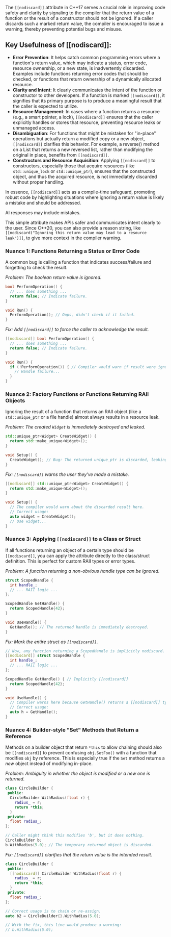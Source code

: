 The `[[nodiscard]]` attribute in C++17 serves a crucial role in improving code safety and clarity by signaling to the compiler that the return value of a function or the result of a constructor should not be ignored. If a caller discards such a marked return value, the compiler is encouraged to issue a warning, thereby preventing potential bugs and misuse. 

## Key Usefulness of [[nodiscard]]: 

- **Error Prevention**: It helps catch common programming errors where a function's return value, which may indicate a status, error code, resource ownership, or a new state, is inadvertently discarded. Examples include functions returning error codes that should be checked, or functions that return ownership of a dynamically allocated resource. 
- **Clarity and Intent**: It clearly communicates the intent of the function or constructor to other developers. If a function is marked `[[nodiscard]]`, it signifies that its primary purpose is to produce a meaningful result that the caller is expected to utilize. 
- **Resource Management**: In cases where a function returns a resource (e.g., a smart pointer, a lock), `[[nodiscard]]` ensures that the caller explicitly handles or stores that resource, preventing resource leaks or unmanaged access. 
- **Disambiguation**: For functions that might be mistaken for "in-place" operations but actually return a modified copy or a new object, `[[nodiscard]]` clarifies this behavior. For example, a reverse() method on a List that returns a new reversed list, rather than modifying the original in place, benefits from `[[nodiscard]]`. 
- **Constructors and Resource Acquisition**: Applying `[[nodiscard]]` to constructors, especially those that acquire resources (like `std::unique_lock` or `std::unique_ptr`), ensures that the constructed object, and thus the acquired resource, is not immediately discarded without proper handling. 

In essence, `[[nodiscard]]` acts as a compile-time safeguard, promoting robust code by highlighting situations where ignoring a return value is likely a mistake and should be addressed. 

AI responses may include mistakes.

This simple attribute makes APIs safer and communicates intent clearly to the user. Since C++20, you can also provide a reason string, like `[[nodiscard("Ignoring this return value may lead to a resource leak")]]`, to give more context in the compiler warning.

### Nuance 1: Functions Returning a Status or Error Code

A common bug is calling a function that indicates success/failure and forgetting to check the result.

*Problem: The boolean return value is ignored.*
```cpp
bool PerformOperation() {
  // ... does something ...
  return false; // Indicate failure.
}

void Run() {
  PerformOperation(); // Oops, didn't check if it failed.
}
````

*Fix: Add `[[nodiscard]]` to force the caller to acknowledge the result.*

```cpp
[[nodiscard]] bool PerformOperation() {
  // ... does something ...
  return false; // Indicate failure.
}

void Run() {
  if (!PerformOperation()) { // Compiler would warn if result were ignored.
    // Handle failure...
  }
}
```

### Nuance 2: Factory Functions or Functions Returning RAII Objects

Ignoring the result of a function that returns an RAII object (like a `std::unique_ptr` or a file handle) almost always results in a resource leak.

*Problem: The created `Widget` is immediately destroyed and leaked.*

```cpp
std::unique_ptr<Widget> CreateWidget() {
  return std::make_unique<Widget>();
}

void Setup() {
  CreateWidget(); // Bug: The returned unique_ptr is discarded, leaking Widget.
}
```

*Fix: `[[nodiscard]]` warns the user they've made a mistake.*

```cpp
[[nodiscard]] std::unique_ptr<Widget> CreateWidget() {
  return std::make_unique<Widget>();
}

void Setup() {
  // The compiler would warn about the discarded result here.
  // Correct usage:
  auto widget = CreateWidget();
  // Use widget...
}
```

### Nuance 3: Applying `[[nodiscard]]` to a Class or Struct

If all functions returning an object of a certain type should be `[[nodiscard]]`, you can apply the attribute directly to the class/struct definition. This is perfect for custom RAII types or error types.

*Problem: A function returning a non-obvious handle type can be ignored.*

```cpp
struct ScopedHandle {
  int handle_;
  // ... RAII logic ...
};

ScopedHandle GetHandle() {
  return ScopedHandle{42};
}

void UseHandle() {
  GetHandle(); // The returned handle is immediately destroyed.
}
```

*Fix: Mark the entire struct as `[[nodiscard]]`.*

```cpp
// Now, any function returning a ScopedHandle is implicitly nodiscard.
[[nodiscard]] struct ScopedHandle {
  int handle_;
  // ... RAII logic ...
};

ScopedHandle GetHandle() { // Implicitly [[nodiscard]]
  return ScopedHandle{42};
}

void UseHandle() {
  // Compiler warns here because GetHandle() returns a [[nodiscard]] type.
  // Correct usage:
  auto h = GetHandle();
}
```

### Nuance 4: Builder-style "Set" Methods that Return a Reference

Methods on a builder object that return `*this` to allow chaining should also be `[[nodiscard]]` to prevent confusing `obj.SetFoo()` with a function that modifies `obj` by reference. This is especially true if the `Set` method returns a *new* object instead of modifying in-place.

*Problem: Ambiguity in whether the object is modified or a new one is returned.*

```cpp
class CircleBuilder {
 public:
  CircleBuilder WithRadius(float r) {
    radius_ = r;
    return *this;
  }
 private:
  float radius_;
};

// Caller might think this modifies 'b', but it does nothing.
CircleBuilder b;
b.WithRadius(5.0); // The temporary returned object is discarded.
```

*Fix: `[[nodiscard]]` clarifies that the return value is the intended result.*

```cpp
class CircleBuilder {
 public:
  [[nodiscard]] CircleBuilder WithRadius(float r) {
    radius_ = r;
    return *this;
  }
 private:
  float radius_;
};

// Correct usage is to chain or re-assign.
auto b2 = CircleBuilder{}.WithRadius(5.0);

// With the fix, this line would produce a warning:
// b.WithRadius(5.0);
```